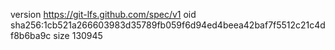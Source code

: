version https://git-lfs.github.com/spec/v1
oid sha256:1cb521a266603983d35789fb059f6d94ed4beea42baf7f5512c21c4df8b6ba9c
size 130945
